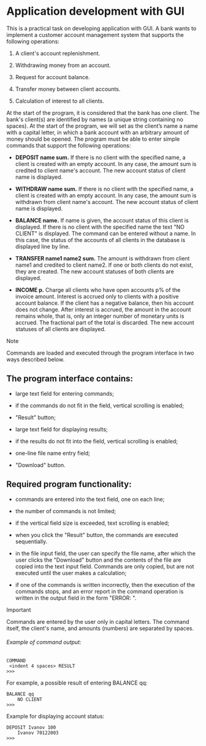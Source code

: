 # Application development with GUI

This is a practical task on developing application with GUI. 
A bank wants to implement a customer account management system that supports the following operations:

1. A client's account replenishment.

2. Withdrawing money from an account.

3. Request for account balance.

4. Transfer money between client accounts.

5. Calculation of interest to all clients.

At the start of the program, it is considered that the bank has one client. The bank's client(s) are identified by names (a unique string containing no spaces). At the start of the program, we will set as the client’s name a name with a capital letter, in which a bank account with an arbitrary amount of money should be opened.
The program must be able to enter simple commands that support the following operations:

* **DEPOSIT name sum.** If there is no client with the specified name, a client is created with an empty account. In any case, the amount sum is credited to client name's account. The new account status of client name is displayed.

* **WITHDRAW name sum.** If there is no client with the specified name, a client is created with an empty account. In any case, the amount sum is withdrawn from client name's account. The new account status of client name is displayed.

* **BALANCE name.** If name is given, the account status of this client is displayed. If there is no client with the specified name the text "NO CLIENT" is displayed. The command can be entered without a name. In this case, the status of the accounts of all clients in the database is displayed line by line.

* **TRANSFER name1 name2 sum.** The amount is withdrawn from client name1 and credited to client name2. If one or both clients do not exist, they are created. The new account statuses of both clients are displayed.

* **INCOME p.** Charge all clients who have open accounts p% of the invoice amount. Interest is accrued only to clients with a positive account balance. If the client has a negative balance, then his account does not change. After interest is accrued, the amount in the account remains whole, that is, only an integer number of monetary units is accrued. The fractional part of the total is discarded. The new account statuses of all clients are displayed.


> [!NOTE]
> Commands are loaded and executed through the program interface in two ways described below.

## The program interface contains:

* large text field for entering commands;

* if the commands do not fit in the field, vertical scrolling is enabled;

* "Result" button;

* large text field for displaying results;

* if the results do not fit into the field, vertical scrolling is enabled;

* one-line file name entry field;

* "Download" button.

## Required program functionality:

- commands are entered into the text field, one on each line;

- the number of commands is not limited; 

- if the vertical field size is exceeded, text scrolling is enabled;

- when you click the "Result" button, the commands are executed sequentially.

- in the file input field, the user can specify the file name, after which the user clicks the "Download" button and the contents of the file are copied into the text input field. Commands are only copied, but are not executed until the user makes a calculation;

- if one of the commands is written incorrectly, then the execution of the commands stops, and an error report in the command operation is written in the output field in the form "ERROR: <command text>".

> [!IMPORTANT]
> Commands are entered by the user only in capital letters. The command itself, the client's name, and amounts (numbers) are separated by spaces.


###### Example of command output:

```
COMMAND
 <indent 4 spaces> RESULT
>>>
``` 
For example, a possible result of entering BALANCE qq:
```
BALANCE qq
    NO CLIENT
>>>
```
Example for displaying account status:

```
DEPOSIT Ivanov 100
    Ivanov 70122003
>>>
```

